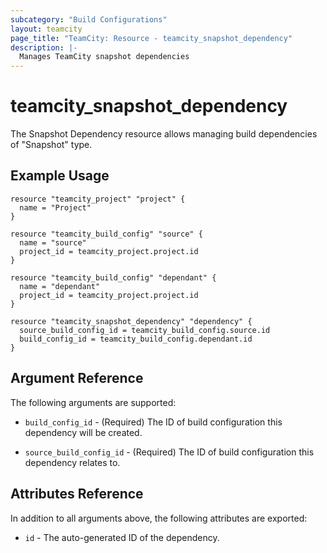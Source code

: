 ```yaml
---
subcategory: "Build Configurations"
layout: teamcity
page_title: "TeamCity: Resource - teamcity_snapshot_dependency"
description: |-
  Manages TeamCity snapshot dependencies
---
```


# teamcity_snapshot_dependency

The Snapshot Dependency resource allows managing build dependencies of "Snapshot" type.

## Example Usage

```hcl
resource "teamcity_project" "project" {
  name = "Project"
}

resource "teamcity_build_config" "source" {
  name = "source"
  project_id = teamcity_project.project.id
}

resource "teamcity_build_config" "dependant" {
  name = "dependant"
  project_id = teamcity_project.project.id
}

resource "teamcity_snapshot_dependency" "dependency" {
  source_build_config_id = teamcity_build_config.source.id
  build_config_id = teamcity_build_config.dependant.id
}
```

## Argument Reference

The following arguments are supported:

* `build_config_id` - (Required) The ID of build configuration this dependency will be created.

* `source_build_config_id` - (Required) The ID of build configuration this dependency relates to.

## Attributes Reference

In addition to all arguments above, the following attributes are exported:

* `id` - The auto-generated ID of the dependency.
